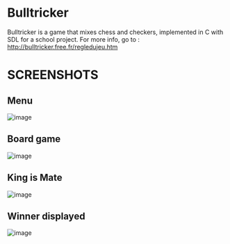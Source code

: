# Bulltricker

Bulltricker is a game that mixes chess and checkers, implemented in C with SDL for a school project.
For more info, go to : http://bulltricker.free.fr/regledujeu.htm


# SCREENSHOTS

## Menu

![image](https://user-images.githubusercontent.com/53349565/72903814-cec01300-3d25-11ea-8cae-a210fac97ad1.png)

## Board game

![image](https://user-images.githubusercontent.com/53349565/72903898-f3b48600-3d25-11ea-90cd-6949c5cd7e56.png)

## King is Mate

![image](https://user-images.githubusercontent.com/53349565/72904143-59a10d80-3d26-11ea-9008-84319110a2d9.png)

## Winner displayed

![image](https://user-images.githubusercontent.com/53349565/72904540-f8c60500-3d26-11ea-8600-067600f19fb4.png)
